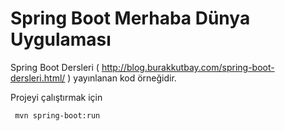 # Spring Boot Merhaba Dünya Uygulaması

Spring Boot Dersleri  ( http://blog.burakkutbay.com/spring-boot-dersleri.html/ ) yayınlanan kod örneğidir.

Projeyi çalıştırmak için 
```sh
 mvn spring-boot:run
```
 
